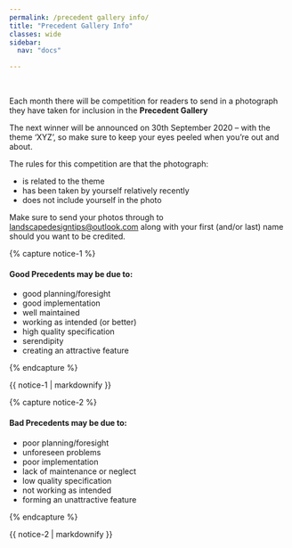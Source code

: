 ```yaml
---
permalink: /precedent gallery info/
title: "Precedent Gallery Info"
classes: wide
sidebar:
  nav: "docs"

---
```


<BR>
  
Each month there will be competition for readers to send in a photograph they have taken for inclusion in the **Precedent Gallery**

The next winner will be announced on 30th September 2020 – with the theme  ‘XYZ’, so make sure to keep your eyes peeled when you’re out and about.

The rules for this competition are that the photograph:
* is related to the theme
* has been taken by yourself relatively recently
* does not include yourself in the photo

Make sure to send your photos through to landscapedesigntips@outlook.com along with your first (and/or last) name should you want to be credited.


{% capture notice-1 %}
#### Good Precedents may be due to:

* good planning/foresight
* good implementation
* well maintained
* working as intended (or better)
* high quality specification
* serendipity
* creating an attractive feature

{% endcapture %}

<div class="notice">
  {{ notice-1 | markdownify }}
</div>

{% capture notice-2 %}
#### Bad Precedents may be due to:

- poor planning/foresight
- unforeseen problems
- poor implementation
- lack of maintenance or neglect
- low quality specification
- not working as intended
- forming an unattractive feature


{% endcapture %}

<div class="notice">
  {{ notice-2 | markdownify }}
</div>




